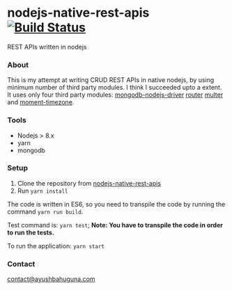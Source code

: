 # nodejs-native-rest-apis [![Build Status](https://travis-ci.org/relentless-coder/wingify-sample.svg?branch=master)](https://travis-ci.org/relentless-coder/wingify-sample)

REST APIs written in nodejs

### About
This is my attempt at writing CRUD REST APIs in native nodejs, by using minimum number of third party modules. I think I succeeded upto a extent. It uses only four third party modules: [mongodb-nodejs-driver](https://mongodb.github.io/node-mongodb-native/) [router](https://github.com/pillarjs/router) [multer](https://github.com/expressjs/multer) and [moment-timezone](http://momentjs.com/timezone/).

### Tools

* Nodejs > 8.x
* yarn
* mongodb

### Setup

1. Clone the repository from [nodejs-native-rest-apis](https://github.com/relentless-coder/nodejs-native-rest-apis.git)
2. Run `yarn install`

The code is written in ES6, so you need to transpile the code by running the command `yarn run build`.

Test command is: `yarn test`; **Note: You have to transpile the code in order to run the tests.**

To run the application: `yarn start`

### Contact

contact@ayushbahuguna.com
